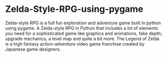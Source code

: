 # Zelda-Style-RPG-using-pygame

Zelda-style RPG is a full fun exploration and adventure game built in python using pygame.
A Zelda-style RPG in Python that includes a lot of elements you need for a sophisticated game like graphics and animations, fake depth; upgrade mechanics, a level map and quite a bit more. 
The Legend of Zelda is a high fantasy action-adventure video game franchise created by Japanese game designers.
